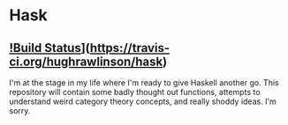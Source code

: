 # Hask
[!Build Status](https://travis-ci.org/hughrawlinson/hask.svg?branch=master)](https://travis-ci.org/hughrawlinson/hask)
---
I'm at the stage in my life where I'm ready to give Haskell another go. This repository will contain some badly thought out functions, attempts to understand weird category theory concepts, and really shoddy ideas. I'm sorry.

